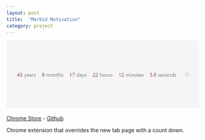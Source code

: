 ```yaml
---
layout: post
title:  "Morbid Motivation"
category: project
---
```


![Morbid Motivation](/assets/screen-morbid.png)

[Chrome Store](http://chrome.google.com/webstore/detail/morbid-motivation/kjpeibokdagajocicdijpeognkpccphj) - [Github](http://github.com/jack-song/MorbidMotivation)

Chrome extension that overrides the new tab page with a count down.